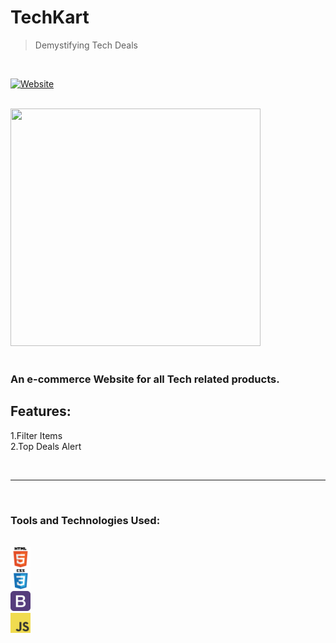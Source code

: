 # TechKart
> Demystifying Tech Deals
<br />


[<img alt="Website" width="180px" height="34opx" src="https://img.shields.io/website?down_color=red&down_message=offline&label=techkart&logo=netlify&up_color=blue&up_message=Live_site&url=https%3A%2F%2Ftechkart.netlify.app%2F">][live]

<br/>
<img height="380px" width="400px" src="https://me-harshit.netlify.app/techkartP.jpg" />
<br />
<br/>

### An e-commerce Website for all Tech related products.

## Features:
1.Filter Items <br />
2.Top Deals Alert

<br/>
<hr />
<br/>

### Tools and Technologies Used:

<p align="left">
<code>
<img height="32" width="32" src="https://raw.githubusercontent.com/github/explore/80688e429a7d4ef2fca1e82350fe8e3517d3494d/topics/html/html.png" />
<img height="32" width="32" src="https://raw.githubusercontent.com/github/explore/80688e429a7d4ef2fca1e82350fe8e3517d3494d/topics/css/css.png" />
<img height="32" width="32" src="https://raw.githubusercontent.com/github/explore/80688e429a7d4ef2fca1e82350fe8e3517d3494d/topics/bootstrap/bootstrap.png" />
<img height="32" width="32" src="https://raw.githubusercontent.com/github/explore/80688e429a7d4ef2fca1e82350fe8e3517d3494d/topics/javascript/javascript.png" />

</code>
</p>

[live]: https://techkart.netlify.app/
